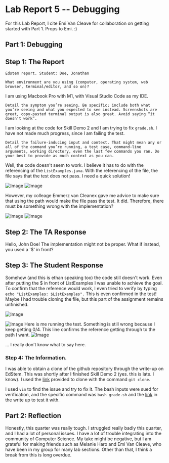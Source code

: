 # Lab Report 5 -- Debugging

For this Lab Report, I cite Emi Van Cleave for collaboration on getting started with Part 1. Props to Emi. :)

## Part 1: Debugging

## Step 1: The Report

 `Edstem report. Student: Doe, Jonathan`
 
 
 
 `What environment are you using (computer, operating system, web browser, terminal/editor, and so on)?`

I am using Macbook Pro with M1, with Visual Studio Code as my IDE.

`Detail the symptom you’re seeing. Be specific; include both what you’re seeing and what you expected to see instead. Screenshots are great, copy-pasted terminal output is also great. Avoid saying “it doesn’t work”.`

I am looking at the code for Skill Demo 2 and I am trying to fix ``grade.sh``. I have not made much progress, since I am failing the test.

`Detail the failure-inducing input and context. That might mean any or all of the command you’re running, a test case, command-line arguments, working directory, even the last few commands you ran. Do your best to provide as much context as you can.`

Well, the code doesn't seem to work. I believe it has to do with the referencing of the `ListExamples.java`.
With the referencing of the file, the file says that the test does not pass. I need a quick solution!

![Image](https://ichbinethan.github.io/cse15l-lab-reports/cs15lab5.edstemLE.png)
![Image](https://ichbinethan.github.io/cse15l-lab-reports/cs15lab5.edstemFail1.png)

However, my colleage Emmerz van Cleanex gave me advice to make sure that using the path would make the file pass the test. It did. Therefore, there must be something wrong with the implementation?

![Image](https://ichbinethan.github.io/cse15l-lab-reports/cs15lab5.edstemPath.png)
![Image](https://ichbinethan.github.io/cse15l-lab-reports/cs15lab5.edstemPass.png)

## Step 2: The TA Response

Hello, John Doe! The implementation might not be proper. What if instead, you used a '$' in front?

## Step 3: The Student Response

Somehow (and this is ethan speaking too) the code still doesn't work. Even after putting the $ in front of ListExamples I was unable to achieve the goal. To confirm that the reference would work, I even tried to verify by typing `echo "ListExamples: $ListExamples".` This is even confirmed in the test! Maybe I had trouble cloning the file, but this part of the assignment remains unfinished. 

![Image](https://ichbinethan.github.io/cse15l-lab-reports/cs15lab5.edstemEdited.png)


![Image](https://ichbinethan.github.io/cse15l-lab-reports/cs15lab5.edstemFail2.png)
Here is me running the test. Something is still wrong because I keep getting 0/4. This line confirms the reference getting through to the path I want. 
![Image](https://ichbinethan.github.io/cse15l-lab-reports/cs15lab5.estemFail3.png)


... I really don't know what to say here.

### Step 4: The Information.

I was able to obtain a clone of the github repository through the write-up on EdStem. This was shortly after I finished Skill Demo 2 (yes. this is late. I know). I used the [link](inpttps://github.com/ucsd-cse15l-s23/grader-skill-demo2) provided to clone with the command `git clone`.

I used `vim` to find the issue and try to fix it. The bash inputs were sued for verification, and the specific command was `bash grade.sh` and the [link](https://github.com/ucsd-cse15l-s23/list-methods-corrected) in the write up to test it with.


## Part 2: Reflection

Honestly, this quarter was really tough. I struggled really badly this quarter, and I had a lot of personal issues. I have a lot of trouble integrating into the community of Computer Science. My take might be  negative, but I am grateful for making friends such as Melanie Haro and Emi Van Cleave, who have been in my group for many lab sections. Other than that, I think a break from this is long overdue. 
